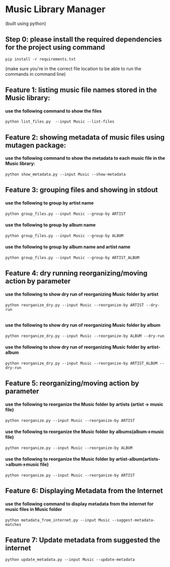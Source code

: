 # Music Library Manager
(built using python)

## Step 0: please install the required dependencies for the project using command
```shell
pip install -r requirements.txt
``` 
(make sure you're in the correct file location to be able to run the commands in command line)

## Feature 1: listing music file names stored in the Music library: 
#### use the following command to show the files
```shell
python list_files.py  --input Music --list-files
```

## Feature 2: showing metadata of music files using mutagen package: 
#### use the following command to show the metadata to each music file in the Music library: 

```shell
python show_metadata.py --input Music --show-metadata
```


## Feature 3: grouping files and showing in stdout

#### use the following to group by artist name

```shell
python group_files.py --input Music --group-by ARTIST
```

#### use the following to group by album name

```shell
python group_files.py --input Music --group-by ALBUM
```

#### use the following to group by album name and artist name

```shell
python group_files.py --input Music --group-by ARTIST_ALBUM
```

## Feature 4: dry running reorganizing/moving action by parameter

#### use the following to show dry run of reorganizing Music folder by artist

```shell
python reorganize_dry.py --input Music --reorganize-by ARTIST --dry-run
  
```
#### use the following to show dry run of reorganizing Music folder by album

```shell
python reorganize_dry.py --input Music --reorganize-by ALBUM --dry-run

```
#### use the following to show dry run of reorganizing Music folder by artist-album

```shell
python reorganize_dry.py --input Music --reorganize-by ARTIST_ALBUM --dry-run

```

## Feature 5: reorganizing/moving action by parameter

#### use the following to reorganize the Music folder by artists (artist -> music file)

```shell
python reorganize.py --input Music --reorganize-by ARTIST
```
#### use the following to reorganize the Music folder by albums(album->music file)

```shell
python reorganize.py --input Music --reorganize-by ALBUM
```
#### use the following to reorganize the Music folder by artist-album(artists->album->music file)

```shell
python reorganize.py --input Music --reorganize-by ARTIST
```


## Feature 6: Displaying Metadata from the Internet

#### use the following command to display metadata from the internet for music files in Music folder

```shell
python metadata_from_internet.py --input Music --suggest-metadata-matches
```

## Feature 7: Update metadata from suggested the internet

```shell
python update_metadata.py --input Music --update-metadata
```
